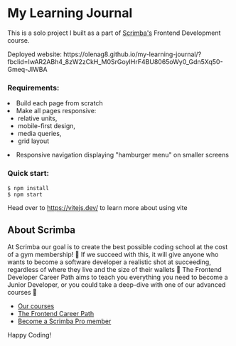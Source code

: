 # My Learning Journal

This is a solo project I built as a part of [Scrimba's](https://scrimba.com/) Frontend Development course.
<p>Deployed website: https://olenag8.github.io/my-learning-journal/?fbclid=IwAR2ABh4_8zW2zCkH_M0SrGoyIHrF4BU8065oWy0_Gdn5Xq50-Gmeq-JIWBA</p>

<h3>Requirements:</h3>
<li>Build each page from scratch</li>

<li>Make all pages responsive: 
  <ul>
    <li>relative units,</li>
    <li>mobile-first design,</li>
    <li>media queries,</li>
    <li>grid layout</li>  
  </ul>
</li>

<li>Responsive navigation displaying "hamburger menu" on smaller screens</li>


<h3>Quick start:</h3>

```
$ npm install
$ npm start
````

Head over to https://vitejs.dev/ to learn more about using vite
## About Scrimba

At Scrimba our goal is to create the best possible coding school at the cost of a gym membership! 💜
If we succeed with this, it will give anyone who wants to become a software developer a realistic shot at succeeding, regardless of where they live and the size of their wallets 🎉
The Frontend Developer Career Path aims to teach you everything you need to become a Junior Developer, or you could take a deep-dive with one of our advanced courses 🚀

- [Our courses](https://scrimba.com/allcourses)
- [The Frontend Career Path](https://scrimba.com/learn/frontend)
- [Become a Scrimba Pro member](https://scrimba.com/pricing)

Happy Coding!
